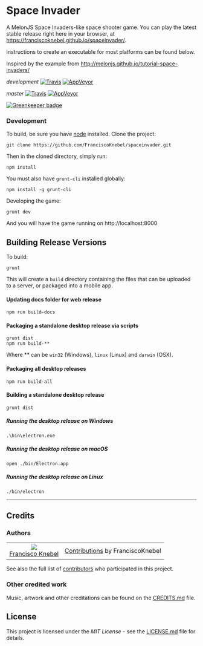 # Space Invader

A MelonJS Space Invaders-like space shooter game.
You can play the latest stable release right here in your browser, at https://franciscoknebel.github.io/spaceinvader/.

Instructions to create an executable for most platforms can be found below.

Inspired by the example from http://melonjs.github.io/tutorial-space-invaders/

_development_
[![Travis](https://travis-ci.org/FranciscoKnebel/spaceinvader.svg?branch=development)](https://travis-ci.org/FranciscoKnebel/spaceinvader)
[![AppVeyor](https://ci.appveyor.com/api/projects/status/github/franciscoknebel/spaceinvader?branch=development)](https://ci.appveyor.com/project/FranciscoKnebel/spaceinvader)

_master_
[![Travis](https://travis-ci.org/FranciscoKnebel/spaceinvader.svg?branch=master)](https://travis-ci.org/FranciscoKnebel/spaceinvader)
[![AppVeyor](https://ci.appveyor.com/api/projects/status/github/franciscoknebel/spaceinvader?branch=master)](https://ci.appveyor.com/project/FranciscoKnebel/spaceinvader)

[![Greenkeeper badge](https://badges.greenkeeper.io/FranciscoKnebel/spaceinvader.svg)](https://greenkeeper.io/)

### Development

To build, be sure you have [node](http://nodejs.org) installed. Clone the project:

    git clone https://github.com/FranciscoKnebel/spaceinvader.git

Then in the cloned directory, simply run:

    npm install

You must also have `grunt-cli` installed globally:

    npm install -g grunt-cli

Developing the game:

	grunt dev

And you will have the game running on http://localhost:8000

## Building Release Versions

To build:

    grunt

This will create a `build` directory containing the files that can be uploaded to a server, or packaged into a mobile app.

#### Updating docs folder for web release

    npm run build-docs

#### Packaging a standalone desktop release via scripts

    grunt dist
    npm run build-**

Where ** can be `win32` (Windows), `linux` (Linux) and `darwin` (OSX).

#### Packaging all desktop releases

    npm run build-all

#### Building a standalone desktop release

    grunt dist

##### Running the desktop release on Windows

    .\bin\electron.exe

##### Running the desktop release on macOS

    open ./bin/Electron.app

##### Running the desktop release on Linux

    ./bin/electron

-------------------------------------------------------------------------------

## Credits
### Authors
<table style="text-align: center;">
  <tr>
    <td>
      <img src="https://avatars.githubusercontent.com/FranciscoKnebel?s=75">
      <br>
      <a href="https://github.com/FranciscoKnebel">Francisco Knebel</a>
    </td>
    <td>
      <a href="https://github.com/FranciscoKnebel/comparadorAig/commits?author=FranciscoKnebel">Contributions</a> by FranciscoKnebel
    </td>
  </tr>
</table>

See also the full list of [contributors](https://github.com/FranciscoKnebel/spaceinvader/contributors) who participated in this project.

### Other credited work
Music, artwork and other creditations can be found on the [CREDITS.md](CREDITS.md) file.

## License
This project is licensed under the _MIT License_ - see the [LICENSE.md](LICENSE.md) file for details.

